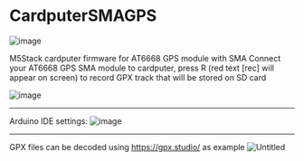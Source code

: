 # CardputerSMAGPS

![image](https://github.com/user-attachments/assets/d97fb0ba-7f60-4e1f-b1ea-70cd9504341f)

M5Stack cardputer firmware for AT6668 GPS module with SMA
Connect your AT6668 GPS SMA module to cardputer, press R (red text [rec] will appear on screen) to record GPX track that will be stored on SD card

![image](https://github.com/user-attachments/assets/c1af0acb-eb10-4ba6-8a2d-aefacaa3fe95)
_________________________________________________________________________________________



Arduino IDE settings:
![image](https://github.com/user-attachments/assets/054379f2-aab8-4a13-81b6-1567e5efb57a)

_________________________________________________________________________________________


GPX files can be decoded using https://gpx.studio/ as example
![Untitled](https://github.com/user-attachments/assets/92b39a86-6958-46e7-85b2-8917ab74c5f7)
